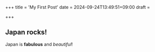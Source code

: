 +++
title = 'My First Post'
date = 2024-09-24T13:49:51+09:00
draft = 

+++

## Japan rocks!

Japan is **fabulous** and *beautiful*!